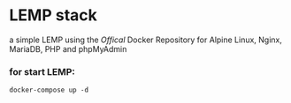 # LEMP stack
a simple LEMP using the *Offical* Docker Repository for Alpine Linux, Nginx, MariaDB, PHP and phpMyAdmin

### for start LEMP: 
``docker-compose up -d``
